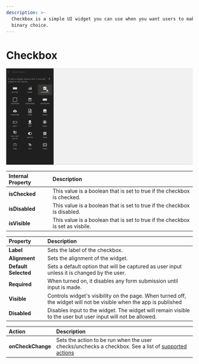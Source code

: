 ```yaml
---
description: >-
  Checkbox is a simple UI widget you can use when you want users to make a
  binary choice.
---
```


# Checkbox

![Click to expand](../.gitbook/assets/checkbox.gif)

| Internal Property | Description |
| :--- | :--- |
| **isChecked** | This value is a boolean that is set to true if the checkbox is checked.  |
| **isDisabled** | This value is a boolean that is set to true if the checkbox is disabled.  |
| **isVisible** | This value is a boolean that is set to true if the checkbox is set as visbile.  |

| Property | Description |
| :--- | :--- |
| **Label** | Sets the label of the checkbox. |
| **Alignment** | Sets the alignment of the widget. |
| **Default Selected** | Sets a default option that will be captured as user input unless it is changed by the user. |
| **Required** | When turned on, it disables any form submission until input is made.  |
| **Visible** | Controls widget's visibility on the page. When turned off, the widget will not be visible when the app is published  |
| **Disabled** | Disables input to the widget. The widget will remain visible to the user but user input will not be allowed.  |


| Action | Description |
| :--- | :--- |
| **onCheckChange** | Sets the action to be run when the user checks/unchecks a checkbox. See a list of [supported actions](../core-concepts/writing-code/appsmith-framework.md) |

